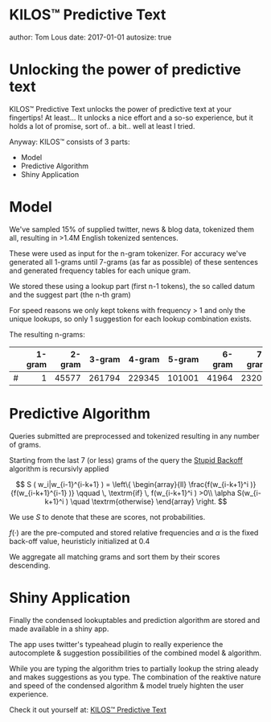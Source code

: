 KILOS™ Predictive Text
========================================================
author: Tom Lous
date: 2017-01-01
autosize: true

Unlocking the power of predictive text
========================================================

KILOS™ Predictive Text unlocks the power of predictive text at your fingertips! 
At least... It unlocks a nice effort and a so-so experience, but it holds a lot of promise, sort of.. a bit.. well at least I tried.

Anyway: KILOS™ consists of 3 parts:

- Model
- Predictive Algorithm
- Shiny Application

Model
========================================================

We've sampled 15% of supplied twitter, news & blog data, tokenized them all, resulting in >1.4M English tokenized sentences.

These were used as input for the n-gram tokenizer. For accuracy we've generated all 1-grams until 7-grams (as far as possible) of these sentences and generated frequency tables for each unique gram.

We stored these using a lookup part (first n-1 tokens), the so called datum and the suggest part (the n-th gram)

For speed reasons we only kept tokens with frequency > 1 and only the unique lookups, so only 1 suggestion for each lookup combination exists.

The resulting n-grams:


|   | 1-gram| 2-gram| 3-gram| 4-gram| 5-gram| 6-gram| 7-gram|
|:--|------:|------:|------:|------:|------:|------:|------:|
|#  |      1|  45577| 261794| 229345| 101001|  41964|  23201|

Predictive Algorithm
========================================================

Queries submitted are preprocessed and tokenized resulting in any number of grams.

Starting from the last 7 (or less) grams of the query the [Stupid Backoff](http://www.aclweb.org/anthology/D07-1090.pdf) algorithm is recursivly applied

$$
S ( w_i|w_{i-1}^{i-k+1} ) =  
\left\{
  \begin{array}{ll}
    \frac{f(w_{i-k+1}^i )}{f(w_{i-k+1}^{i-1} )} \qquad \, \textrm{if} \, f(w_{i-k+1}^i ) >0\\
    \alpha S(w_{i-k+1}^i ) \quad \textrm{otherwise}
  \end{array}
\right.
$$

We use $S$ to denote that these are scores, not probabilities.

$f(·)$ are the pre-computed and stored relative frequencies and $\alpha$ is the fixed back-off value, heuristicly initialized at $0.4$ 

We aggregate all matching grams and sort them by their scores descending.


Shiny Application
========================================================

Finally the condensed lookuptables and prediction algorithm are stored and made available in a shiny app.

The app uses twitter's typeahead plugin to really experience the autocomplete & suggestion possibilities of the combined model & algorithm. 

While you are typing the algorithm tries to partially lookup the string aleady and makes suggestions as you type. The combination of the reaktive nature and speed of the condensed algorithm & model truely highten the user experience.

Check it out yourself at: [KILOS™ Predictive Text](https://tomlous.shinyapps.io/capstone/)
